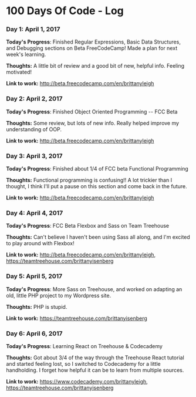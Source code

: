 # 100 Days Of Code - Log

### Day 1: April 1, 2017

**Today's Progress**: Finished Regular Expressions, Basic Data Structures, and Debugging sections on Beta FreeCodeCamp! Made a plan for next week's learning.

**Thoughts:** A little bit of review and a good bit of new, helpful info. Feeling motivated!

**Link to work:** http://beta.freecodecamp.com/en/brittanyleigh


### Day 2: April 2, 2017

**Today's Progress**: Finished Object Oriented Programming -- FCC Beta

**Thoughts:** Some review, but lots of new info. Really helped improve my understanding of OOP.

**Link to work:** http://beta.freecodecamp.com/en/brittanyleigh

### Day 3: April 3, 2017

**Today's Progress**: Finished about 1/4 of FCC beta Functional Programming

**Thoughts:** Functional programming is confusing!! A lot trickier than I thought, I think I'll put a pause on this section and come back in the future.

**Link to work:** http://beta.freecodecamp.com/en/brittanyleigh

### Day 4: April 4, 2017

**Today's Progress**: FCC Beta Flexbox and Sass on Team Treehouse

**Thoughts:** Can't believe I haven't been using Sass all along, and I'm excited to play around with Flexbox!

**Link to work:** http://beta.freecodecamp.com/en/brittanyleigh, https://teamtreehouse.com/brittanyisenberg

### Day 5: April 5, 2017

**Today's Progress**: More Sass on Treehouse, and worked on adapting an old, little PHP project to my Wordpress site.

**Thoughts:** PHP is stupid.

**Link to work:** https://teamtreehouse.com/brittanyisenberg

### Day 6: April 6, 2017

**Today's Progress**: Learning React on Treehouse & Codecademy

**Thoughts:** Got about 3/4 of the way through the Treehouse React tutorial and started feeling lost, so I switched to Codecademy for a little handholding. I forget how helpful it can be to learn from multiple sources.

**Link to work:** https://www.codecademy.com/brittanyleigh, https://teamtreehouse.com/brittanyisenberg
